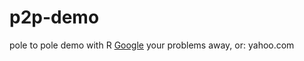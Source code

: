 # p2p-demo
pole to pole demo with R
[Google](http://www.google,com) your problems away, or:
yahoo.com
